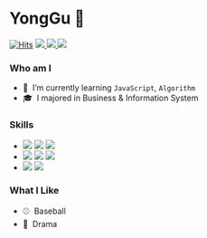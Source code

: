<!-- ![header](https://capsule-render.vercel.app/api?type=soft&color=_000000&height=100&section=header&text=YongGu&fontColor=C30452&fontAlign=18&fontSize=70&animation=twinkling) -->

# YongGu 🤔
[![Hits](https://hits.seeyoufarm.com/api/count/incr/badge.svg?url=https%3A%2F%2Fgithub.com%2Fpsy-g%2Fhit-counter&count_bg=%23000000&title_bg=%23C30452&icon=&icon_color=%23E7E7E7&title=hits&edge_flat=false)](https://hits.seeyoufarm.com)
<a href="https://wonderfulharu.tistory.com/" target="_blank">
  <img src="https://img.shields.io/badge/Blog-C30452?style=flat-square&logo=Houzz&logoColor=fafafa"/>
</a>
<a href="mailto:psykyg@gmail.com" target="_blank">
  <img src="https://img.shields.io/badge/Email-30A9DE?style=flat-square&logo=Gmail&logoColor=fafafa"/>
</a>
<a href="https://github.com/psy-g/" target="_blank">
  <img src="https://img.shields.io/badge/Github-008c9e?style=flat-square&logo=Github&logoColor=fafafa"/>
</a>

### Who am I
- 🌱 &nbsp;I’m currently learning `JavaScript`, `Algorithm`
- 🎓 &nbsp;I majored in Business & Information System

### Skills
- <img src="https://img.shields.io/badge/React-3766AB?style=flat-square&logo=React&logoColor=white"/> <img src="https://img.shields.io/badge/css-47b8e0?style=flat-square&logo=CSS3&logoColor=white"/> <img src="https://img.shields.io/badge/Next.js-000000?style=flat-square&logo=Next.js&logoColor=white"/>
- <img src="https://img.shields.io/badge/MySQL-4479A1?style=flat-square&logo=MySQL&logoColor=white"/> <img src="https://img.shields.io/badge/aws-232F3E?style=flat-square&logo=AmazonAWS&logoColor=white"/> <img src="https://img.shields.io/badge/Git-F05032?style=flat-square&logo=Git&logoColor=white"/>  
- <img src="https://img.shields.io/badge/JavaScript-F7DF1E?style=flat-square&logo=JavaScript&logoColor=white"/> <img src="https://img.shields.io/badge/TypeScript-3178C6?style=flat-square&logo=TypeScript&logoColor=white"/>

### What I Like
- ⚾ &nbsp;Baseball
- 🎥 &nbsp;Drama

<!-- <h3 align="left">💪&nbsp;&nbsp;Skills</h3>
<p align="left">
  <img src="https://img.shields.io/badge/React-3766AB?style=flat-square&logo=React&logoColor=white"/>
  <img src="https://img.shields.io/badge/css-47b8e0?style=flat-square&logo=CSS3&logoColor=white"/>
  <img src="https://img.shields.io/badge/Next.js-000000?style=flat-square&logo=Next.js&logoColor=white"/>
  <br/>
  <img src="https://img.shields.io/badge/MySQL-4479A1?style=flat-square&logo=MySQL&logoColor=white"/>
  <img src="https://img.shields.io/badge/aws-232F3E?style=flat-square&logo=AmazonAWS&logoColor=white"/>
  <img src="https://img.shields.io/badge/Git-F05032?style=flat-square&logo=Git&logoColor=white"/>  
  <br/>
  <img src="https://img.shields.io/badge/JavaScript-F7DF1E?style=flat-square&logo=JavaScript&logoColor=white"/>
  <img src="https://img.shields.io/badge/TypeScript-3178C6?style=flat-square&logo=TypeScript&logoColor=white"/>
</p> -->

<!-- <h3 align="left">🤖&nbsp;&nbsp;Me</h3>
<p align="left">
  <a href="https://wonderfulharu.tistory.com/" target="_blank">
    <img src="https://img.shields.io/badge/Blog-C30452?style=flat-square&logo=Houzz&logoColor=fafafa"/>
  </a>
  <a href="mailto:psykyg@gmail.com" target="_blank">
    <img src="https://img.shields.io/badge/Email-30A9DE?style=flat-square&logo=Gmail&logoColor=fafafa"/>
  </a>
  <a href="https://github.com/psy-g/" target="_blank">
    <img src="https://img.shields.io/badge/Github-008c9e?style=flat-square&logo=Github&logoColor=fafafa"/>
  </a>  
</p> -->

<!-- [![Hits](https://hits.seeyoufarm.com/api/count/incr/badge.svg?url=https%3A%2F%2Fgithub.com%2Fpsy-g%2Fhit-counter&count_bg=%23000000&title_bg=%23C30452&icon=&icon_color=%23E7E7E7&title=hits&edge_flat=false)](https://hits.seeyoufarm.com) -->


<!--
**psy-g/psy-g** is a ✨ _special_ ✨ repository because its `README.md` (this file) appears on your GitHub profile.

Here are some ideas to get you started:

- 🔭 I’m currently working on ...
- 🌱 I’m currently learning ...
- 👯 I’m looking to collaborate on ...
- 🤔 I’m looking for help with ...
- 💬 Ask me about ...
- 📫 How to reach me: ...
- 😄 Pronouns: ...
- ⚡ Fun fact: ...
-->
